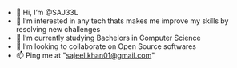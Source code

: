 - 👋 Hi, I’m @SAJ33L
- 👀 I’m interested in any tech thats makes me improve my skills by resolving new challenges
- 🌱 I’m currently studying Bachelors in Computer Science
- 💞️ I’m looking to collaborate on Open Source softwares
- 📫 Ping me at "sajeel.khan01@gmail.com"

<!---
SAJ33L/SAJ33L is a ✨ special ✨ repository because its `README.md` (this file) appears on your GitHub profile.
You can click the Preview link to take a look at your changes.
--->
